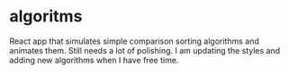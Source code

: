 # algoritms
React app that simulates simple comparison sorting algorithms and animates them. Still needs a lot of polishing.
I am updating the styles and adding new algorithms when I have free time.
